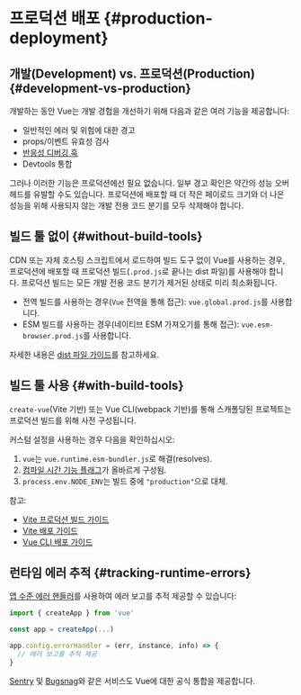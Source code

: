 # 프로덕션 배포 {#production-deployment}

## 개발(Development) vs. 프로덕션(Production) {#development-vs-production}

개발하는 동안 Vue는 개발 경험을 개선하기 위해 다음과 같은 여러 기능을 제공합니다:

- 일반적인 에러 및 위험에 대한 경고
- props/이벤트 유효성 검사
- [반응성 디버깅 훅](/guide/extras/reactivity-in-depth#reactivity-debugging)
- Devtools 통합

그러나 이러한 기능은 프로덕션에선 필요 없습니다. 일부 경고 확인은 약간의 성능 오버헤드를 유발할 수도 있습니다. 프로덕션에 배포할 때 더 작은 페이로드 크기와 더 나은 성능을 위해 사용되지 않는 개발 전용 코드 분기를 모두 삭제해야 합니다.

## 빌드 툴 없이 {#without-build-tools}

CDN 또는 자체 호스팅 스크립트에서 로드하여 빌드 도구 없이 Vue를 사용하는 경우, 프로덕션에 배포할 때 프로덕션 빌드(`.prod.js`로 끝나는 dist 파일)를 사용해야 합니다. 프로덕션 빌드는 모든 개발 전용 코드 분기가 제거된 상태로 미리 최소화됩니다.

- 전역 빌드를 사용하는 경우(`Vue` 전역을 통해 접근): `vue.global.prod.js`를 사용합니다.
- ESM 빌드를 사용하는 경우(네이티브 ESM 가져오기를 통해 접근): `vue.esm-browser.prod.js`를 사용합니다.

자세한 내용은 [dist 파일 가이드](https://github.com/vuejs/core/tree/main/packages/vue#which-dist-file-to-use)를 참고하세요.

## 빌드 툴 사용 {#with-build-tools}

`create-vue`(Vite 기반) 또는 Vue CLI(webpack 기반)를 통해 스캐폴딩된 프로젝트는 프로덕션 빌드를 위해 사전 구성됩니다.

커스텀 설정을 사용하는 경우 다음을 확인하십시오:

1. `vue`는 `vue.runtime.esm-bundler.js`로 해결(resolves).
2. [컴파일 시간 기능 플래그](/api/compile-time-flags)가 올바르게 구성됨.
3. <code>process.env<wbr>.NODE_ENV</code>는 빌드 중에 `"production"`으로 대체.

참고:

- [Vite 프로덕션 빌드 가이드](https://vitejs.dev/guide/build)
- [Vite 배포 가이드](https://vitejs.dev/guide/static-deploy)
- [Vue CLI 배포 가이드](https://cli.vuejs.org/guide/deployment)

## 런타임 에러 추적 {#tracking-runtime-errors}

[앱 수준 에러 핸들러](/api/application#app-config-errorhandler)를 사용하여 에러 보고를 추적 제공할 수 있습니다:

```js
import { createApp } from 'vue'

const app = createApp(...)

app.config.errorHandler = (err, instance, info) => {
  // 에러 보고를 추적 제공
}
```

[Sentry](https://docs.sentry.io/platforms/javascript/guides/vue/) 및 [Bugsnag](https://docs.bugsnag.com/platforms/javascript/vue/)와 같은 서비스도 Vue에 대한 공식 통합을 제공합니다.
